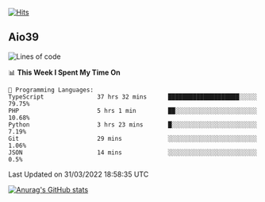 [![Hits](https://hits.seeyoufarm.com/api/count/incr/badge.svg?url=https%3A%2F%2Fgithub.com%2Faio39&count_bg=%2339C5BB&title_bg=%23555555&icon=&icon_color=%23E7E7E7&title=hits&edge_flat=false)](https://hits.seeyoufarm.com)

## Aio39

<!--START_SECTION:waka-->
![Lines of code](https://img.shields.io/badge/From%20Hello%20World%20I%27ve%20Written-1%20Million%20lines%20of%20code-blue)

📊 **This Week I Spent My Time On** 

```text
💬 Programming Languages: 
TypeScript               37 hrs 32 mins      ████████████████████░░░░░   79.75% 
PHP                      5 hrs 1 min         ██░░░░░░░░░░░░░░░░░░░░░░░   10.68% 
Python                   3 hrs 23 mins       █░░░░░░░░░░░░░░░░░░░░░░░░   7.19% 
Git                      29 mins             ░░░░░░░░░░░░░░░░░░░░░░░░░   1.06% 
JSON                     14 mins             ░░░░░░░░░░░░░░░░░░░░░░░░░   0.5%

```


 Last Updated on 31/03/2022 18:58:35 UTC
<!--END_SECTION:waka-->
[![Anurag's GitHub stats](https://github-readme-stats.vercel.app/api?username=aio39)](https://github.com/anuraghazra/github-readme-stats)

<!--
**aio39/aio39** is a ✨ _special_ ✨ repository because its `README.md` (this file) appears on your GitHub profile.

Here are some ideas to get you started:

- 🔭 I’m currently working on ...
- 🌱 I’m currently learning ...
- 👯 I’m looking to collaborate on ...
- 🤔 I’m looking for help with ...
- 💬 Ask me about ...
- 📫 How to reach me: ...
- 😄 Pronouns: ...
- ⚡ Fun fact: ...
-->
